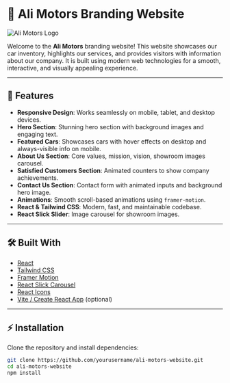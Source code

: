 # 🚗 Ali Motors Branding Website

![Ali Motors Logo](https://i.pinimg.com/736x/2e/35/16/2e3516d94e1d6e0cfa5dd4c6425c549d.jpg)

Welcome to the **Ali Motors** branding website! This website showcases our car inventory, highlights our services, and provides visitors with information about our company. It is built using modern web technologies for a smooth, interactive, and visually appealing experience.

---

## 🔹 Features

- **Responsive Design**: Works seamlessly on mobile, tablet, and desktop devices.  
- **Hero Section**: Stunning hero section with background images and engaging text.  
- **Featured Cars**: Showcases cars with hover effects on desktop and always-visible info on mobile.  
- **About Us Section**: Core values, mission, vision, showroom images carousel.  
- **Satisfied Customers Section**: Animated counters to show company achievements.  
- **Contact Us Section**: Contact form with animated inputs and background hero image.  
- **Animations**: Smooth scroll-based animations using `framer-motion`.  
- **React & Tailwind CSS**: Modern, fast, and maintainable codebase.  
- **React Slick Slider**: Image carousel for showroom images.  

---

## 🛠️ Built With

- [React](https://reactjs.org/)  
- [Tailwind CSS](https://tailwindcss.com/)  
- [Framer Motion](https://www.framer.com/motion/)  
- [React Slick Carousel](https://react-slick.neostack.com/)  
- [React Icons](https://react-icons.github.io/react-icons/)  
- [Vite / Create React App](https://vitejs.dev/) (optional)

---

## ⚡ Installation

Clone the repository and install dependencies:

```bash
git clone https://github.com/yourusername/ali-motors-website.git
cd ali-motors-website
npm install
